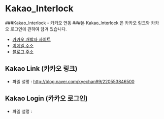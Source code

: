 # Kakao_Interlock
###Kakao_Interlock - 카카오 연동
###본 Kakao_Interlock 은 카카오 링크와 카카오 로그인에 관하여 담겨 있습니다.
+ [카카오 개발자 사이트](https://developers.kakao.com/)
+ [이메일 주소](kyechan99@naver.com)
+ [블로그 주소](blog.naver.com/kyechan99)

## Kakao Link (카카오 링크)
+ 파일 설명 : http://blog.naver.com/kyechan99/220553846500

## Kakao Login (카카오 로그인)
+ 파일 설명 : 
